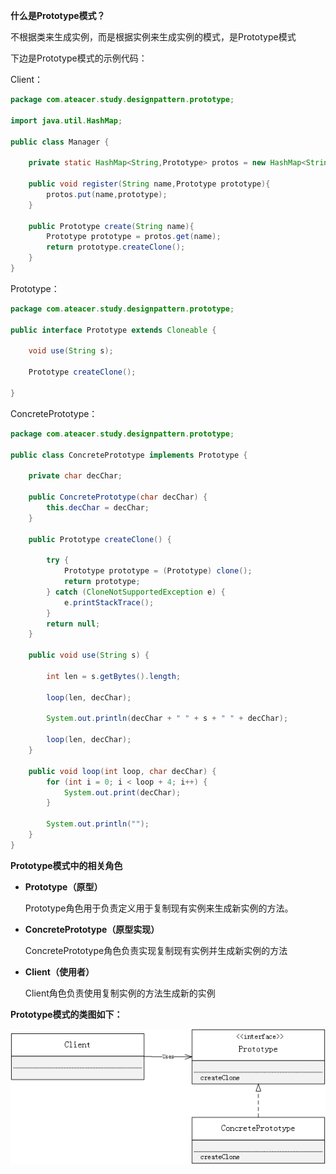 **什么是Prototype模式？**

不根据类来生成实例，而是根据实例来生成实例的模式，是Prototype模式

下边是Prototype模式的示例代码：

Client：

```java
package com.ateacer.study.designpattern.prototype;

import java.util.HashMap;

public class Manager {

    private static HashMap<String,Prototype> protos = new HashMap<String, Prototype>();

    public void register(String name,Prototype prototype){
        protos.put(name,prototype);
    }

    public Prototype create(String name){
        Prototype prototype = protos.get(name);
        return prototype.createClone();
    }
}
```

Prototype：

```java
package com.ateacer.study.designpattern.prototype;

public interface Prototype extends Cloneable {

    void use(String s);

    Prototype createClone();

}
```

ConcretePrototype：

```java
package com.ateacer.study.designpattern.prototype;

public class ConcretePrototype implements Prototype {

    private char decChar;

    public ConcretePrototype(char decChar) {
        this.decChar = decChar;
    }

    public Prototype createClone() {

        try {
            Prototype prototype = (Prototype) clone();
            return prototype;
        } catch (CloneNotSupportedException e) {
            e.printStackTrace();
        }
        return null;
    }

    public void use(String s) {

        int len = s.getBytes().length;

        loop(len, decChar);

        System.out.println(decChar + " " + s + " " + decChar);

        loop(len, decChar);
    }

    public void loop(int loop, char decChar) {
        for (int i = 0; i < loop + 4; i++) {
            System.out.print(decChar);
        }

        System.out.println("");
    }
}
```

**Prototype模式中的相关角色**

- **Prototype（原型）**

  Prototype角色用于负责定义用于复制现有实例来生成新实例的方法。

- **ConcretePrototype（原型实现）**

  ConcretePrototype角色负责实现复制现有实例并生成新实例的方法

- **Client（使用者）**

  Client角色负责使用复制实例的方法生成新的实例

**Prototype模式的类图如下：**

![](../pictures/Prototype模式类关系图.png)
